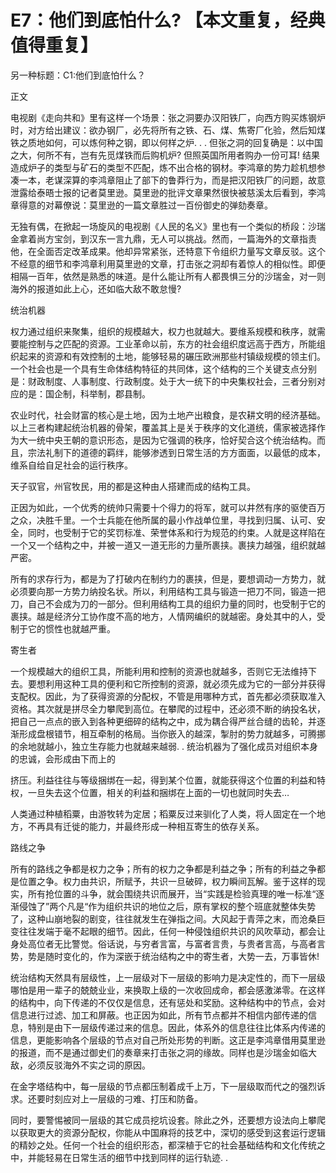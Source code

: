 # E7：他们到底怕什么? 【本文重复，经典值得重复】

另一种标题：C1:他们到底怕什么？

正文

电视剧《走向共和》里有这样一个场景：张之洞要办汉阳铁厂，向西方购买炼钢炉时，对方给出建议：欲办钢厂，必先将所有之铁、石、煤、焦寄厂化验，然后知煤铁之质地如何，可以炼何种之钢，即以何样之炉. . . 但张之洞的回复确是：以中国之大，何所不有，岂有先觅煤铁而后购机炉? 但照英国所用者购办一份可耳! 结果造成炉子的类型与矿石的类型不匹配，炼不出合格的钢材。李鸿章的势力趁机想参凑一本，老谋深算的李鸿章阻止了部下的鲁莽行为，而是把汉阳铁厂的问题，故意泄露给泰晤士报的记者莫里逊。莫里逊的批评文章果然很快被慈溪太后看到，李鸿章得意的对幕僚说：莫里逊的一篇文章胜过一百份御史的弹劾奏章。

无独有偶，在掀起一场旋风的电视剧《人民的名义》里也有一个类似的桥段：沙瑞金拿着尚方宝剑，到汉东一言九鼎，无人可以挑战。然而，一篇海外的文章指责他，在全面否定改革成果。他却异常紧张，还特意下令组织力量写文章反驳。这个不经意的细节和李鸿章利用莫里逊的文章，打击张之洞却有着惊人的相似性。即便相隔一百年，依然是熟悉的味道。是什么能让所有人都畏惧三分的沙瑞金，对一则海外的报道如此上心，还如临大敌不敢怠慢?

统治机器

权力通过组织来聚集，组织的规模越大，权力也就越大。要维系规模和秩序，就需要能控制与之匹配的资源。工业革命以前，东方的社会组织度远高于西方，所能组织起来的资源和有效控制的土地，能够轻易的碾压欧洲那些村镇级规模的领主们。一个社会也是一个具有生命体结构特征的共同体，这个结构的三个关键支点分别是：财政制度、人事制度、行政制度。处于大一统下的中央集权社会，三者分别对应的是：国企制，科举制，郡县制。

农业时代，社会财富的核心是土地，因为土地产出粮食，是农耕文明的经济基础。以上三者构建起统治机器的骨架，覆盖其上是关于秩序的文化道统，儒家被选择作为大一统中央王朝的意识形态，是因为它强调的秩序，恰好契合这个统治结构。而且，宗法礼制下的道德的羁绊，能够渗透到日常生活的方方面面，以最低的成本，维系自给自足社会的运行秩序。

天子驭官，州官牧民，用的都是这种由人搭建而成的结构工具。

正因为如此，一个优秀的统帅只需要十个得力的将军，就可以井然有序的驱使百万之众，决胜千里。一个士兵能在他所属的最小作战单位里，寻找到归属、认可、安全，同时，也受制于它的奖罚标准、荣誉体系和行为规范的约束。人就是这样陷在一个又一个结构之中，并被一道又一道无形的力量所裹挟。裹挟力越强，组织就越严密。

所有的求存行为，都是为了打破内在制约力的裹挟，但是，要想调动一方势力，就必须要向那一方势力纳投名状。所以，利用结构工具与锻造一把刀不同，锻造一把刀，自己不会成为刀的一部分。但利用结构工具的组织力量的同时，也受制于它的裹挟。越是经济分工协作度不高的地方，人情网编织的就越密。身处其中的人，受制于它的惯性也就越严重。

寄生者

一个规模越大的组织工具，所能利用和控制的资源也就越多，否则它无法维持下去。要想利用这种工具的便利和它所控制的资源，就必须先成为它的一部分并获得支配权。因此，为了获得资源的分配权，不管是用哪种方式，首先都必须获取准入资格。其次就是拼尽全力攀爬到高位。在攀爬的过程中，还必须不断的纳投名状，把自己一点点的嵌入到各种更细碎的结构之中，成为耦合得严丝合缝的齿轮，并逐渐形成盘根错节，相互牵制的格局。当你嵌入的越深，掣肘的势力就越多，可腾挪的余地就越小，独立生存能力也就越来越弱. . 统治机器为了强化成员对组织本身的忠诚，会形成由下而上的

挤压。利益往往与等级捆绑在一起，得到某个位置，就能获得这个位置的利益和特权，一旦失去这个位置，相关的利益和捆绑在上面的一切也就同时失去…

人类通过种植稻粟，由游牧转为定居；稻粟反过来驯化了人类，将人固定在一个地方，不再具有迁徙的能力，并最终形成一种相互寄生的依存关系。

路线之争

所有的路线之争都是权力之争；所有的权力之争都是利益之争；所有的利益之争都是位置之争。权力由共识，所赋予，共识一旦破碎，权力瞬间瓦解。鉴于这样的现实，所有抢位置的斗争，就会围绕共识而展开，当“实践是检验真理的唯一标准“逐渐侵蚀了”两个凡是“作为组织共识的地位之后，原有掌权的整个班底就整体失势了，这种山崩地裂的剧变，往往就发生在弹指之间。大风起于青萍之末，而沧桑巨变往往发端于毫不起眼的细节。因此，任何一种侵蚀组织共识的风吹草动，都会让身处高位者无比警觉。俗话说，与穷者言富，与富者言贵，与贵者言高，与高者言势，势是随时变化的，作为深嵌于统治结构之中的寄生者，大势一去，万事皆休!

统治结构天然具有层级性，上一层级对下一层级的影响力是决定性的，而下一层级哪怕是用一辈子的兢兢业业，来换取上级的一次收回成命，都会感激涕零。在这样的结构中，向下传递的不仅仅是信息，还有惩处和奖励。这种结构中的节点，会对信息进行过滤、加工和屏蔽。也正因为如此，所有节点都并不相信内部传递的信息，特别是由下一层级传递过来的信息。因此，体系外的信息往往比体系内传递的信息，更能影响各个层级的节点对自己所处形势的判断。这正是李鸿章借用莫里逊的报道，而不是通过御史们的奏章来打击张之洞的缘故。同样也是沙瑞金如临大敌，必须反驳海外不实之词的原因。

在金字塔结构中，每一层级的节点都压制着成千上万，下一层级取而代之的强烈诉求。还要时刻应对上一层级的刁难、打压和防备。

同时，要警惕被同一层级的其它成员挖坑设套。除此之外，还要想方设法向上攀爬以获取更大的资源分配权，你能从中国麻将的技艺中，深切的感受到这套运行逻辑的精妙之处。任何一个社会的组织形态，都深植于它的社会基础结构和文化传统之中，并能轻易在日常生活的细节中找到同样的运行轨迹. .